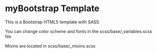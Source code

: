 myBootstrap Template
====================

This is a Bootstrap HTML5 template with SASS

You can change color scheme and fonts in the scss/base/_variables.scss file

Mixins are located in scss/base/_mixins.scss
